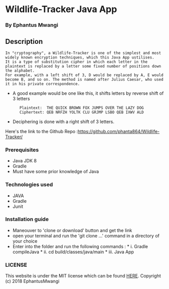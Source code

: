 # Wildlife-Tracker Java App

### By Ephantus Mwangi

## Description

    In "cryptography", a Wildlife-Tracker is one of the simplest and most widely known encryption techniques, which this Java App ustilises.
    It is a type of substitution cipher in which each letter in the plaintext is replaced by a letter some fixed number of positions down the alphabet.
    For example, with a left shift of 3, D would be replaced by A, E would become B, and so on. The method is named after Julius Caesar, who used it in his private correspondence.

   * A good example would be one like this, it shifts letters by reverse shift of 3 letters

            Plaintext:  THE QUICK BROWN FOX JUMPS OVER THE LAZY DOG
            Ciphertext: QEB NRFZH YOLTK CLU GRJMP LSBO QEB IXWV ALD

   * Deciphering is done  with a right shift of 3 letters.


 Here's the link to the Github Repo :<https://github.com/phanta864/Wildlife-Tracker/>

### Prerequisites

 * Java JDK 8
 * Gradle
 * Must have some prior knowledge of Java

### Technologies used

   * JAVA
   * Gradle
   * Junit

### Installation guide
   * Maneouver to 'clone or download' button and get the link
   * open your terminal and run the 'git clone ...' command in a directory of your choice
   * Enter into the folder and run the following commands :
                * i. Gradle compileJava
                * ii. cd build/classes/java/main
                * iii. Java App




### LICENSE
 This website is under the MIT license which can be found [HERE](LICENSE).
 Copyright (c) 2018 EphantusMwangi
